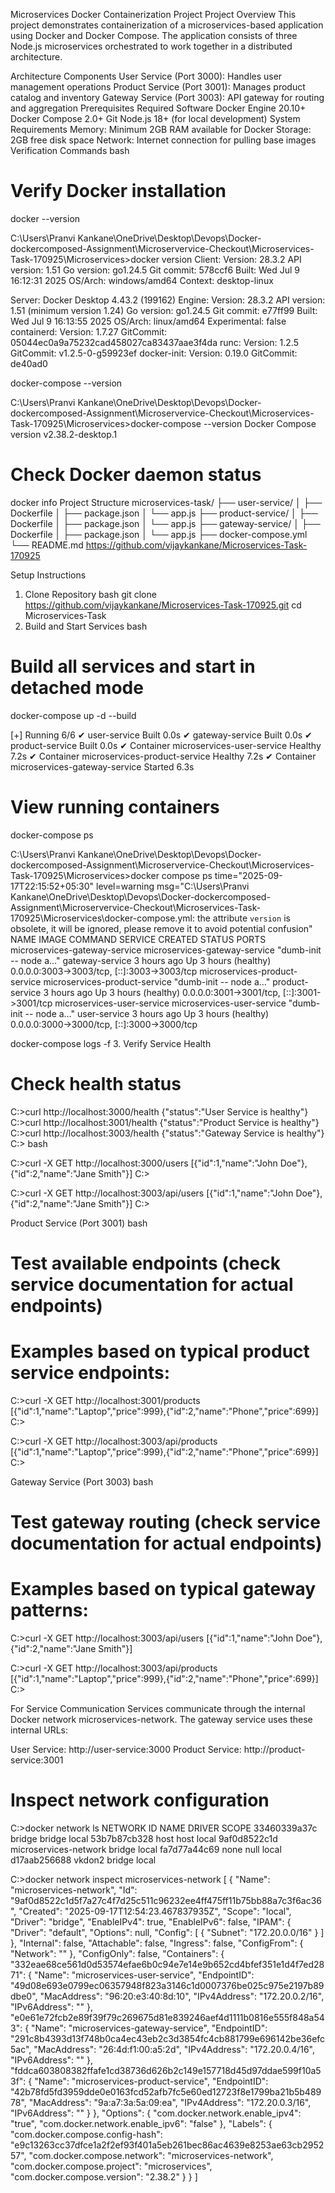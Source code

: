 Microservices Docker Containerization Project
Project Overview
This project demonstrates containerization of a microservices-based application using Docker and Docker Compose. The application consists of three Node.js microservices orchestrated to work together in a distributed architecture.

Architecture Components
User Service (Port 3000): Handles user management operations
Product Service (Port 3001): Manages product catalog and inventory
Gateway Service (Port 3003): API gateway for routing and aggregation
Prerequisites
Required Software
Docker Engine 20.10+
Docker Compose 2.0+
Git
Node.js 18+ (for local development)
System Requirements
Memory: Minimum 2GB RAM available for Docker
Storage: 2GB free disk space
Network: Internet connection for pulling base images
Verification Commands
bash
# Verify Docker installation
docker --version

C:\Users\Pranvi Kankane\OneDrive\Desktop\Devops\Docker-dockercomposed-Assignment\Microservervice-Checkout\Microservices-Task-170925\Microservices>docker version
Client:
 Version:           28.3.2
 API version:       1.51
 Go version:        go1.24.5
 Git commit:        578ccf6
 Built:             Wed Jul  9 16:12:31 2025
 OS/Arch:           windows/amd64
 Context:           desktop-linux

Server: Docker Desktop 4.43.2 (199162)
 Engine:
  Version:          28.3.2
  API version:      1.51 (minimum version 1.24)
  Go version:       go1.24.5
  Git commit:       e77ff99
  Built:            Wed Jul  9 16:13:55 2025
  OS/Arch:          linux/amd64
  Experimental:     false
 containerd:
  Version:          1.7.27
  GitCommit:        05044ec0a9a75232cad458027ca83437aae3f4da
 runc:
  Version:          1.2.5
  GitCommit:        v1.2.5-0-g59923ef
 docker-init:
  Version:          0.19.0
  GitCommit:        de40ad0

docker-compose --version

C:\Users\Pranvi Kankane\OneDrive\Desktop\Devops\Docker-dockercomposed-Assignment\Microservervice-Checkout\Microservices-Task-170925\Microservices>docker-compose --version
Docker Compose version v2.38.2-desktop.1


# Check Docker daemon status
docker info
Project Structure
microservices-task/
├── user-service/
│   ├── Dockerfile
│   ├── package.json
│   └── app.js
├── product-service/
│   ├── Dockerfile
│   ├── package.json
│   └── app.js
├── gateway-service/
│   ├── Dockerfile
│   ├── package.json
│   └── app.js
├── docker-compose.yml
└── README.md
https://github.com/vijaykankane/Microservices-Task-170925


Setup Instructions
1. Clone Repository
bash
git clone https://github.com/vijaykankane/Microservices-Task-170925.git
cd Microservices-Task
2. Build and Start Services
bash
# Build all services and start in detached mode
docker-compose up -d --build

[+] Running 6/6
 ✔ user-service                             Built                                                                                     0.0s 
 ✔ gateway-service                          Built                                                                                     0.0s 
 ✔ product-service                          Built                                                                                     0.0s 
 ✔ Container microservices-user-service     Healthy                                                                                   7.2s 
 ✔ Container microservices-product-service  Healthy                                                                                   7.2s 
 ✔ Container microservices-gateway-service  Started                                                                                   6.3s

# View running containers
docker-compose ps


C:\Users\Pranvi Kankane\OneDrive\Desktop\Devops\Docker-dockercomposed-Assignment\Microservervice-Checkout\Microservices-Task-170925\Microservices>docker compose ps
time="2025-09-17T22:15:52+05:30" level=warning msg="C:\\Users\\Pranvi Kankane\\OneDrive\\Desktop\\Devops\\Docker-dockercomposed-Assignment\\Microservervice-Checkout\\Microservices-Task-170925\\Microservices\\docker-compose.yml: the attribute `version` is obsolete, it will be ignored, please remove it to avoid potential confusion"
NAME                            IMAGE                           COMMAND                  SERVICE           CREATED       STATUS                 PORTS
microservices-gateway-service   microservices-gateway-service   "dumb-init -- node a…"   gateway-service   3 hours ago   Up 3 hours (healthy)   0.0.0.0:3003->3003/tcp, [::]:3003->3003/tcp
microservices-product-service   microservices-product-service   "dumb-init -- node a…"   product-service   3 hours ago   Up 3 hours (healthy)   0.0.0.0:3001->3001/tcp, [::]:3001->3001/tcp
microservices-user-service      microservices-user-service      "dumb-init -- node a…"   user-service      3 hours ago   Up 3 hours (healthy)   0.0.0.0:3000->3000/tcp, [::]:3000->3000/tcp


docker-compose logs -f
3. Verify Service Health
# Check health status

C:\>curl http://localhost:3000/health
{"status":"User Service is healthy"}
C:\>curl http://localhost:3001/health
{"status":"Product Service is healthy"}
C:\>curl http://localhost:3003/health
{"status":"Gateway Service is healthy"}
C:\>
bash




C:\>curl -X GET http://localhost:3000/users
[{"id":1,"name":"John Doe"},{"id":2,"name":"Jane Smith"}]
C:\>


C:\>curl -X GET http://localhost:3003/api/users
[{"id":1,"name":"John Doe"},{"id":2,"name":"Jane Smith"}]
C:\>

Product Service (Port 3001)
bash


# Test available endpoints (check service documentation for actual endpoints)
# Examples based on typical product service endpoints:

C:\>curl -X GET http://localhost:3001/products
[{"id":1,"name":"Laptop","price":999},{"id":2,"name":"Phone","price":699}]
C:\>

C:\>curl -X GET http://localhost:3003/api/products
[{"id":1,"name":"Laptop","price":999},{"id":2,"name":"Phone","price":699}]
C:\>

Gateway Service (Port 3003)
bash

# Test gateway routing (check service documentation for actual endpoints)
# Examples based on typical gateway patterns:

C:\>curl -X GET http://localhost:3003/api/users
[{"id":1,"name":"John Doe"},{"id":2,"name":"Jane Smith"}]


C:\>curl -X GET http://localhost:3003/api/products
[{"id":1,"name":"Laptop","price":999},{"id":2,"name":"Phone","price":699}]
C:\>


For Service Communication
Services communicate through the internal Docker network microservices-network. The gateway service uses these internal URLs:

User Service: http://user-service:3000
Product Service: http://product-service:3001

# Inspect network configuration

C:\>docker network ls
NETWORK ID     NAME                    DRIVER    SCOPE
33460339a37c   bridge                  bridge    local
53b7b87cb328   host                    host      local
9af0d8522c1d   microservices-network   bridge    local
fa7d77a44c69   none                    null      local
d17aab256688   vkdon2                  bridge    local


C:\>docker network inspect microservices-network
[
    {
        "Name": "microservices-network",
        "Id": "9af0d8522c1d5f7a27c4f7d25c511c96232ee4ff475ff11b75bb88a7c3f6ac36",
        "Created": "2025-09-17T12:54:23.467837935Z",
        "Scope": "local",
        "Driver": "bridge",
        "EnableIPv4": true,
        "EnableIPv6": false,
        "IPAM": {
            "Driver": "default",
            "Options": null,
            "Config": [
                {
                    "Subnet": "172.20.0.0/16"
                }
            ]
        },
        "Internal": false,
        "Attachable": false,
        "Ingress": false,
        "ConfigFrom": {
            "Network": ""
        },
        "ConfigOnly": false,
        "Containers": {
            "332eae68ce561d0d53574efae6b0c94e7e14e9b652cd4bfef351e1d4f7ed2871": {
                "Name": "microservices-user-service",
                "EndpointID": "49d08e693e0799ec06357948f823a3146c1d0007376be025c975e2197b89dbe0",
                "MacAddress": "96:20:e3:40:8d:10",
                "IPv4Address": "172.20.0.2/16",
                "IPv6Address": ""
            },
            "e0e61e72fcb2e89f39f79c269675d81e839246aef4d1111b0816e555f848a543": {
                "Name": "microservices-gateway-service",
                "EndpointID": "291c8b4393d13f748b0ca4ec43eb2c3d3854fc4cb881799e696142be36efc5ac",
                "MacAddress": "26:4d:f1:00:a5:2d",
                "IPv4Address": "172.20.0.4/16",
                "IPv6Address": ""
            },
            "fddca603808382ffafe1cd38736d626b2c149e157718d45d97ddae599f10a53f": {
                "Name": "microservices-product-service",
                "EndpointID": "42b78fd5fd3959dde0e0163fcd52afb7fc5e60ed12723f8e1799ba21b5b48978",
                "MacAddress": "9a:a7:3a:5a:09:ea",
                "IPv4Address": "172.20.0.3/16",
                "IPv6Address": ""
            }
        },
        "Options": {
            "com.docker.network.enable_ipv4": "true",
            "com.docker.network.enable_ipv6": "false"
        },
        "Labels": {
            "com.docker.compose.config-hash": "e9c13263cc37dfce1a2f2ef93f401a5eb261bec86ac4639e8253ae63cb295257",
            "com.docker.compose.network": "microservices-network",
            "com.docker.compose.project": "microservices",
            "com.docker.compose.version": "2.38.2"
        }
    }
]
